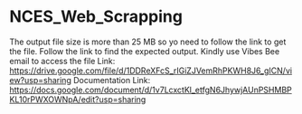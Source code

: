 # NCES_Web_Scrapping

The output file size is more than 25 MB so yo need to follow the link to get the file.
Follow the link to find the expected output.
Kindly use Vibes Bee email to access the file
Link: https://drive.google.com/file/d/1DDReXFcS_rIGiZJVemRhPKWH8J6_gICN/view?usp=sharing
Documentation Link: https://docs.google.com/document/d/1v7LcxctKl_etfgN6JhywjAUnPSHMBPKL10rPWXOWNpA/edit?usp=sharing
